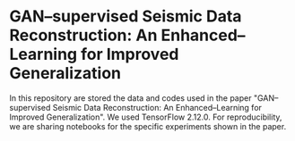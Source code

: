 # GAN–supervised Seismic Data Reconstruction: An Enhanced–Learning for Improved Generalization

In this repository are stored the data and codes used in the paper "GAN–supervised Seismic Data Reconstruction: An Enhanced–Learning for Improved Generalization". We used TensorFlow 2.12.0. For reproducibility, we are sharing notebooks for the specific experiments shown in the paper. 
